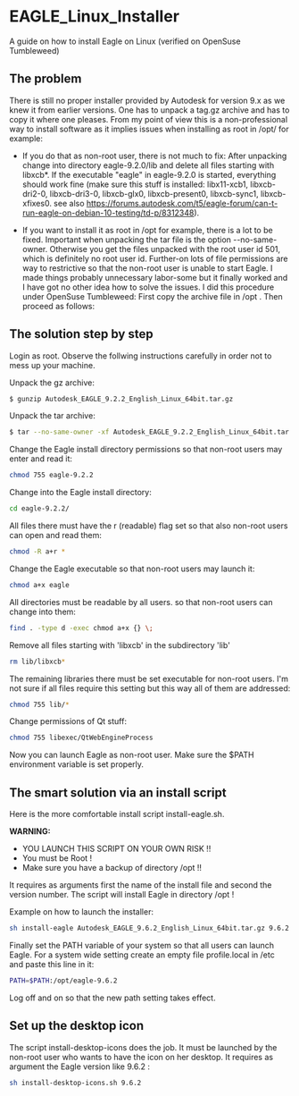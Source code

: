 # EAGLE_Linux_Installer
A guide on how to install Eagle on Linux (verified on OpenSuse Tumbleweed)

## The problem
There is still no proper installer provided by Autodesk for version 9.x as we knew it from earlier versions.
One has to unpack a tag.gz archive and has to copy it where one pleases. From my point of view 
this is a non-professional way to install software as it implies issues when installing as root
in /opt/ for example:

- If you do that as non-root user, there is not much to fix: 
  After unpacking change into directory eagle-9.2.0/lib and delete all files starting with libxcb*.
  If the executable "eagle" in eagle-9.2.0 is started, everything should work fine (make sure this
  stuff is installed: libx11-xcb1, libxcb-dri2-0, libxcb-dri3-0, libxcb-glx0, libxcb-present0, libxcb-sync1,
  libxcb-xfixes0. 
  see also https://forums.autodesk.com/t5/eagle-forum/can-t-run-eagle-on-debian-10-testing/td-p/8312348).
  
- If you want to install it as root in /opt for example, there is a lot to be fixed. 
  Important when unpacking the tar file is the option --no-same-owner. Otherwise you get the files unpacked 
  with the root user id 501, which is definitely no root user id. Further-on lots of file permissions are
  way to restrictive so that the non-root user is unable to start Eagle. 
  I made things probably unnecessary labor-some but it finally worked and I have got no other idea how to
  solve the issues. I did this procedure under OpenSuse Tumbleweed: 
  First copy the archive file in /opt . Then proceed as follows:

## The solution step by step

Login as root. Observe the follwing instructions carefully in order not to mess up your machine.

Unpack the gz archive:
```sh
$ gunzip Autodesk_EAGLE_9.2.2_English_Linux_64bit.tar.gz
```
  
Unpack the tar archive:
```sh
$ tar --no-same-owner -xf Autodesk_EAGLE_9.2.2_English_Linux_64bit.tar 
```

Change the Eagle install directory permissions so that non-root users may enter and read it:
```sh
chmod 755 eagle-9.2.2
```

Change into the Eagle install directory:
```sh
cd eagle-9.2.2/
```

All files there must have the r (readable) flag set so that also non-root users can open and read them:
```sh
chmod -R a+r *
```

Change the Eagle executable so that non-root users may launch it:
```sh
chmod a+x eagle
```

All directories must be readable by all users. so that non-root users can change into them:
```sh
find . -type d -exec chmod a+x {} \;
```

Remove all files starting with 'libxcb' in the subdirectory 'lib'
```sh
rm lib/libxcb*
```

The remaining libraries there must be set executable for non-root users. 
I'm not sure if all files require this setting but this way all of them are addressed:
```sh
chmod 755 lib/*
```

Change permissions of Qt stuff:
```sh
chmod 755 libexec/QtWebEngineProcess
```

Now you can launch Eagle as non-root user. Make sure the $PATH environment variable is set properly.


## The smart solution via an install script
Here is the more comfortable install script install-eagle.sh.

<!--<div class="alert alert-block alert-danger"><b>CAUTION:
</b>YOU RUN THIS SCRIPT ON YOUR OWN RISK !</div>
<br/>-->
**WARNING:**
- YOU LAUNCH THIS SCRIPT ON YOUR OWN RISK !!
- You must be Root !
- Make sure you have a backup of directory /opt !!

It requires as arguments first the name of the install file and second
the version number.
The script will install Eagle in directory /opt !

Example on how to launch the installer:

```sh
sh install-eagle Autodesk_EAGLE_9.6.2_English_Linux_64bit.tar.gz 9.6.2
```

Finally set the PATH variable of your system so that all users can launch Eagle.
For a system wide setting create an empty file profile.local in /etc and
paste this line in it:

```sh
PATH=$PATH:/opt/eagle-9.6.2
```

Log off and on so that the new path setting takes effect.


## Set up the desktop icon
The script install-desktop-icons does the job. It must be launched by
the non-root user who wants to have the icon on her desktop. It requires
as argument the Eagle version like 9.6.2 :

```sh
sh install-desktop-icons.sh 9.6.2
```



